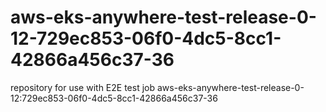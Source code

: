 # aws-eks-anywhere-test-release-0-12-729ec853-06f0-4dc5-8cc1-42866a456c37-36
repository for use with E2E test job aws-eks-anywhere-test-release-0-12:729ec853-06f0-4dc5-8cc1-42866a456c37-36
